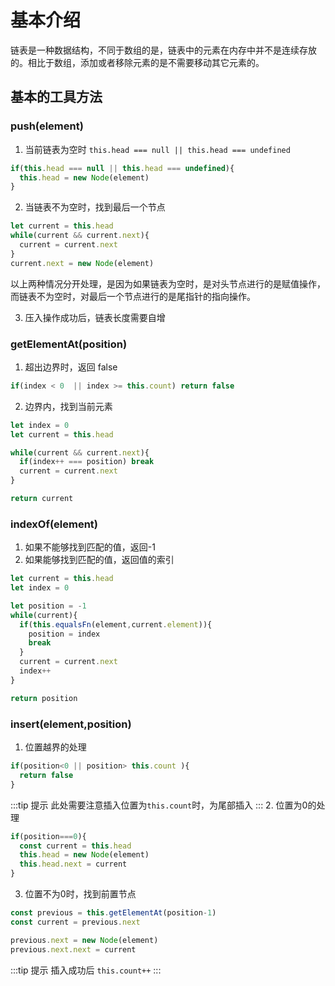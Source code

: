 # 基本介绍

链表是一种数据结构，不同于数组的是，链表中的元素在内存中并不是连续存放的。相比于数组，添加或者移除元素的是不需要移动其它元素的。

## 基本的工具方法

### push(element)
1. 当前链表为空时 `this.head === null || this.head === undefined` 
```js
if(this.head === null || this.head === undefined){
  this.head = new Node(element)
}
```
2. 当链表不为空时，找到最后一个节点
```js
let current = this.head
while(current && current.next){
  current = current.next
}
current.next = new Node(element)
```

以上两种情况分开处理，是因为如果链表为空时，是对头节点进行的是赋值操作，而链表不为空时，对最后一个节点进行的是尾指针的指向操作。

3. 压入操作成功后，链表长度需要自增

### getElementAt(position)
1. 超出边界时，返回 false
```js
if(index < 0  || index >= this.count) return false
```
2. 边界内，找到当前元素
```js
let index = 0
let current = this.head

while(current && current.next){
  if(index++ === position) break
  current = current.next
}

return current
```


### indexOf(element)
1. 如果不能够找到匹配的值，返回-1
2. 如果能够找到匹配的值，返回值的索引
```js
let current = this.head
let index = 0

let position = -1
while(current){
  if(this.equalsFn(element,current.element)){
    position = index
    break
  }
  current = current.next
  index++
}

return position
```

### insert(element,position)
1. 位置越界的处理
```js
if(position<0 || position> this.count ){
  return false
}
```
:::tip 提示
此处需要注意插入位置为`this.count`时，为尾部插入 
:::
2. 位置为0的处理
```js
if(position===0){
  const current = this.head
  this.head = new Node(element)
  this.head.next = current
}
```
3. 位置不为0时，找到前置节点

```js
const previous = this.getElementAt(position-1)
const current = previous.next

previous.next = new Node(element)
previous.next.next = current
```

:::tip 提示
 插入成功后 `this.count++`
:::




